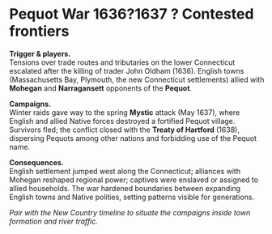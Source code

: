 # Pequot War 1636?1637 ? Contested frontiers

**Trigger & players.**  
Tensions over trade routes and tributaries on the lower Connecticut escalated after the killing of trader John Oldham (1636). English towns (Massachusetts Bay, Plymouth, the new Connecticut settlements) allied with **Mohegan** and **Narragansett** opponents of the **Pequot**.

**Campaigns.**  
Winter raids gave way to the spring **Mystic** attack (May 1637), where English and allied Native forces destroyed a fortified Pequot village. Survivors fled; the conflict closed with the **Treaty of Hartford** (1638), dispersing Pequots among other nations and forbidding use of the Pequot name.

**Consequences.**  
English settlement jumped west along the Connecticut; alliances with Mohegan reshaped regional power; captives were enslaved or assigned to allied households. The war hardened boundaries between expanding English towns and Native polities, setting patterns visible for generations.

*Pair with the New Country timeline to situate the campaigns inside town formation and river traffic.*
